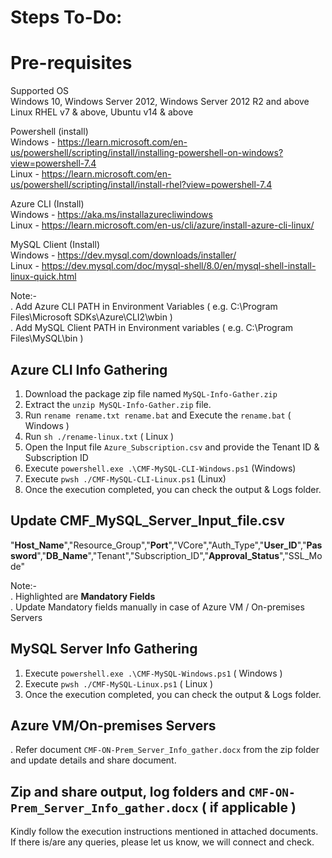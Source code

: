 # Steps To-Do:

# Pre-requisites
Supported OS<br />
Windows 10, Windows Server 2012, Windows Server 2012 R2 and above
Linux RHEL v7 & above, Ubuntu v14 & above

Powershell (install)<br /> 
Windows - https://learn.microsoft.com/en-us/powershell/scripting/install/installing-powershell-on-windows?view=powershell-7.4<br /> 
Linux   - https://learn.microsoft.com/en-us/powershell/scripting/install/install-rhel?view=powershell-7.4<br /> 

Azure CLI (Install)<br /> 
Windows - https://aka.ms/installazurecliwindows <br />
Linux   - https://learn.microsoft.com/en-us/cli/azure/install-azure-cli-linux/<br /> 

MySQL Client (Install)<br />
Windows - https://dev.mysql.com/downloads/installer/<br />
Linux   - https://dev.mysql.com/doc/mysql-shell/8.0/en/mysql-shell-install-linux-quick.html<br />

Note:-<br /> 
. Add Azure CLI PATH in Environment Variables ( e.g. C:\Program Files\Microsoft SDKs\Azure\CLI2\wbin )<br />
. Add MySQL Client PATH in Environment variables ( e.g. C:\Program Files\MySQL\bin )<br />

## Azure CLI Info Gathering
1.	Download the package zip file named `MySQL-Info-Gather.zip`
2.	Extract the `unzip MySQL-Info-Gather.zip` file.
3.	Run `rename rename.txt rename.bat` and Execute the `rename.bat` ( Windows ) 
4.  Run `sh ./rename-linux.txt` ( Linux )
5.	Open the Input file `Azure_Subscription.csv` and provide the Tenant ID & Subscription ID 
6.	Execute `powershell.exe .\CMF-MySQL-CLI-Windows.ps1` (Windows)
7.  Execute `pwsh ./CMF-MySQL-CLI-Linux.ps1` (Linux)
8.	Once the execution completed, you can check the output & Logs folder.

## Update CMF_MySQL_Server_Input_file.csv
"**Host_Name**","Resource_Group","**Port**","VCore","Auth_Type","**User_ID**","**Password**","**DB_Name**","Tenant","Subscription_ID","**Approval_Status**","SSL_Mode"

Note:-<br />
. Highlighted are **Mandatory Fields**<br />
. Update Mandatory fields manually in case of Azure VM / On-premises Servers <br />

## MySQL Server Info Gathering
1.	Execute `powershell.exe .\CMF-MySQL-Windows.ps1` ( Windows )
2.  Execute `pwsh ./CMF-MySQL-Linux.ps1` ( Linux )
3.	Once the execution completed, you can check the output & Logs folder.

## Azure VM/On-premises Servers 
. Refer document `CMF-ON-Prem_Server_Info_gather.docx` from the zip folder and update details and share document.

## Zip and share output, log folders and `CMF-ON-Prem_Server_Info_gather.docx` ( if applicable ) 

Kindly follow the execution instructions mentioned in attached documents. 
If there is/are any queries, please let us know, we will connect and check.
